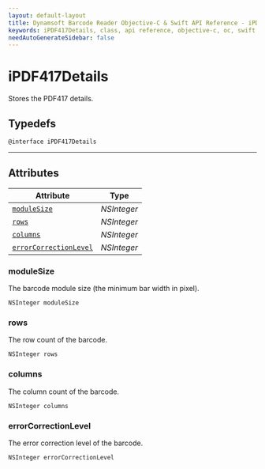```yaml
---
layout: default-layout
title: Dynamsoft Barcode Reader Objective-C & Swift API Reference - iPDF417Details Class
keywords: iPDF417Details, class, api reference, objective-c, oc, swift
needAutoGenerateSidebar: false
---
```



# iPDF417Details
Stores the PDF417 details.

## Typedefs

```objc
@interface iPDF417Details
```  
  
---
  

## Attributes
  
| Attribute | Type |
|---------- | ---- |
| [`moduleSize`](#modulesize) | *NSInteger* |
| [`rows`](#rows) | *NSInteger* |
| [`columns`](#columns) | *NSInteger* |
| [`errorCorrectionLevel`](#errorcorrectionlevel) | *NSInteger* |


### moduleSize
The barcode module size (the minimum bar width in pixel).
```objc
NSInteger moduleSize
```

### rows
The row count of the barcode.
```objc
NSInteger rows
```

### columns
The column count of the barcode.
```objc
NSInteger columns
```

### errorCorrectionLevel
The error correction level of the barcode.
```objc
NSInteger errorCorrectionLevel
```
